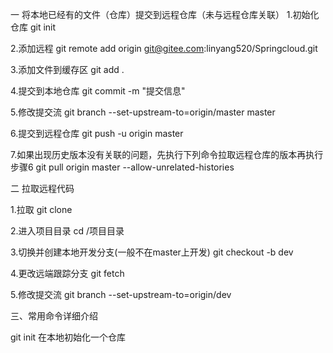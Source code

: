 一 将本地已经有的文件（仓库）提交到远程仓库（未与远程仓库关联）
1.初始化仓库
 git init

2.添加远程
git remote add origin git@gitee.com:linyang520/Springcloud.git

3.添加文件到缓存区
git add .

4.提交到本地仓库
git commit -m "提交信息"

5.修改提交流
git branch --set-upstream-to=origin/master master

6.提交到远程仓库
git push -u origin master

7.如果出现历史版本没有关联的问题，先执行下列命令拉取远程仓库的版本再执行步骤6
git pull origin master  --allow-unrelated-histories

二 拉取远程代码

1.拉取
git clone

2.进入项目目录
cd /项目目录

3.切换并创建本地开发分支(一般不在master上开发)
git checkout -b dev

4.更改远端跟踪分支
git fetch

5.修改提交流
git branch --set-upstream-to=origin/dev 


三、常用命令详细介绍

git init 在本地初始化一个仓库










